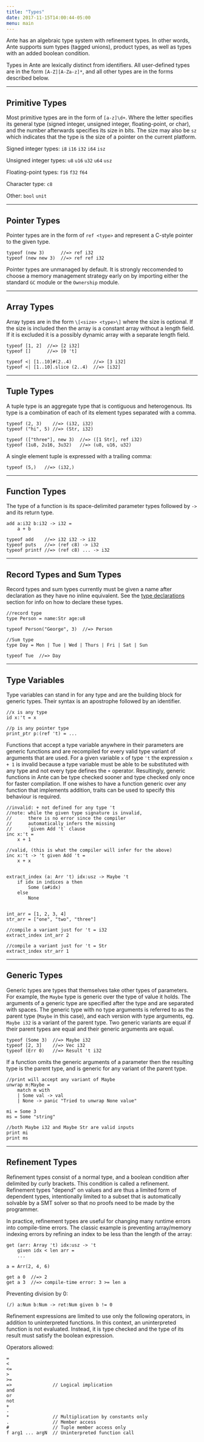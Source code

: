 ```yaml
---
title: "Types"
date: 2017-11-15T14:00:44-05:00
menu: main
---
```


Ante has an algebraic type system with refinement types.  In
other words, Ante supports sum types (tagged unions), product types, as well
as types with an added boolean condition.

Types in Ante are lexically distinct from identifiers.  All
user-defined types are in the form `[A-Z][A-Za-z]*`, and
all other types are in the forms described below.

---
## Primitive Types

Most primitive types are in the form of `[a-z]\d+`.
Where the letter specifies its general type (signed integer,
unsigned integer, floating-point, or char), and the number
afterwards specifies its size in bits.  The size may also
be `sz` which indicates that the type is the size of a pointer
on the current platform.

Signed integer types: `i8` `i16` `i32` `i64` `isz`

Unsigned integer types: `u8` `u16` `u32` `u64` `usz`

Floating-point types: `f16` `f32` `f64`

Character type: `c8`

Other: `bool` `unit`

---
## Pointer Types

Pointer types are in the form of `ref <type>` and represent
a C-style pointer to the given type.

```ante
typeof (new 3)      //=> ref i32
typeof (new new 3)  //=> ref ref i32
```

Pointer types are unmanaged by default.  It is strongly reccomended
to choose a memory management strategy early on by importing either
the standard `GC` module or the `Ownership` module.

---
## Array Types

Array types are in the form `\[<size> <type>\]` where
the size is optional.  If the size is included then the
array is a constant array without a length field.  If it
is excluded it is a possibly dynamic array with a separate
length field.

```ante
typeof [1, 2]  //=> [2 i32]
typeof []      //=> [0 't]

typeof <| [1..10]#(2..4)        //=> [3 i32]
typeof <| [1..10].slice (2..4)  //=> [i32]
```

---
## Tuple Types

A tuple type is an aggregate type that is contiguous and heterogenous.
Its type is a combination of each of its element types separated with a comma.

```ante
typeof (2, 3)    //=> (i32, i32)
typeof ("hi", 5) //=> (Str, i32)

typeof (["three"], new 3)  //=> ([1 Str], ref i32)
typeof (1u8, 2u16, 3u32)   //=> (u8, u16, u32)
```

A single element tuple is expressed with a trailing comma:

```ante
typeof (5,)   //=> (i32,)
```

---
## Function Types

The type of a function is its space-delimited parameter types followed by `->` and
its return type.

```ante
add a:i32 b:i32 -> i32 =
    a + b

typeof add    //=> i32 i32 -> i32
typeof puts   //=> (ref c8) -> i32
typeof printf //=> (ref c8) ... -> i32
```

---
## Record Types and Sum Types

Record types and sum types currently must be given a name after declaration
as they have no inline equivalent.  See the [type declarations](../type-declarations)
section for info on how to declare these types.

```ante
//record type
type Person = name:Str age:u8

typeof Person("George", 3)  //=> Person

//Sum type
type Day = Mon | Tue | Wed | Thurs | Fri | Sat | Sun

typeof Tue  //=> Day
```

---
## Type Variables

Type variables can stand in for any type and are the building block
for generic types.  Their syntax is an apostrophe followed by an
identifier.

```ante
//x is any type
id x:'t = x

//p is any pointer type
print_ptr p:(ref 't) = ...
```

Functions that accept a type variable anywhere in their parameters are
generic functions and are recompiled for every valid type variant of
arguments that are used.  For a given variable `x` of type `'t` the
expression `x + 1` is invalid because a type variable must be able to be
substituted with any type and not every type defines the `+` operator.
Resultingly, generic functions in Ante can be type checked sooner and
type checked only once for faster compilation.  If one wishes to have
a function generic over any function that implements addition, traits
can be used to specify this behaviour is required.

```ante
//invalid: + not defined for any type 't
//note: while the given type signature is invalid,
//      there is no error since the compiler
//      automatically infers the missing
//      `given Add 't` clause
inc x:'t =
    x + 1

//valid, (this is what the compiler will infer for the above)
inc x:'t -> 't given Add 't =
    x + x


extract_index (a: Arr 't) idx:usz -> Maybe 't
    if idx in indices a then
        Some (a#idx)
    else
        None


int_arr = [1, 2, 3, 4]
str_arr = ["one", "two", "three"]

//compile a variant just for 't = i32
extract_index int_arr 2

//compile a variant just for 't = Str
extract_index str_arr 1
```

---
## Generic Types

Generic types are types that themselves take other types of parameters.
For example, the `Maybe` type is generic over the type of value it holds.
The arguments of a generic type are specified after the type and are
separated with spaces.  The generic type with no type arguments is
referred to as the parent type (`Maybe` in this case), and each version
with type arguments, eg. `Maybe i32` is a variant of the parent type.
Two generic variants are equal if their parent types are equal and their
generic arguments are equal.

```ante
typeof (Some 3)  //=> Maybe i32
typeof [2, 3]    //=> Vec i32
typeof (Err 0)   //=> Result 't i32
```

If a function omits the generic arguments of a parameter then the resulting
type is the parent type, and is generic for any variant of the parent type.

```ante
//print will accept any variant of Maybe
unwrap m:Maybe =
    match m with
    | Some val -> val
    | None -> panic "Tried to unwrap None value"

mi = Some 3
ms = Some "string"

//both Maybe i32 and Maybe Str are valid inputs
print mi
print ms
```

---
## Refinement Types

Refinement types consist of a normal type, and a boolean condition after delimited
by curly brackets.  This condition is called a refinement.  Refinement types "depend"
on values and are thus a limited form of dependent types, intentionally limited to
a subset that is automatically solvable by a SMT solver so that no proofs need to
be made by the programmer.

In practice, refinement types are useful for changing many runtime errors into
compile-time errors.  The classic example is preventing array/memory indexing
errors by refining an index to be less than the length of the array:

```ante
get (arr: Array 't) idx:usz -> 't
    given idx < len arr =
    ...

a = Arr(2, 4, 6)

get a 0  //=> 2
get a 3  //=> compile-time error: 3 >= len a
```

Preventing division by 0:

```ante
(/) a:Num b:Num -> ret:Num given b != 0
```

Refinement expressions are limited to use only the following operators, in
addition to uninterpreted functions.  In this context, an uninterpreted
function is not evaluated.  Instead, it is type checked and the type of its
result must satisfy the boolean expression.

Operators allowed:

```
=  
<  
<=
>
>=
=>               // Logical implication
and
or 
not
+  
-  
*                // Multiplication by constants only
.                // Member access
#                // Tuple member access only
f arg1 ... argN  // Uninterpreted function call     
```

